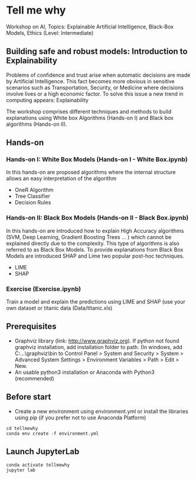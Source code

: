 # Tell me why
Workshop  on AI, Topics: Explainable Artificial Intelligence, Black-Box Models, Ethics (Level: Intermediate)
## Building safe and robust models: Introduction to Explainability 
Problems of confidence and trust arise when automatic decisions are made by Artificial Intelligence. This fact becomes more obvious in sensitive scenarios such as Transportation, Security, or Medicine where decisions involve lives or a high economic factor. To solve this issue a new trend in computing appears: Explainability

 
The workshop comprises different techniques and methods to build explanations using White box Algorithms (Hands-on I) and Black box algorithms (Hands-on II).

## Hands-on 
### Hands-on I: White Box Models (Hands-on I - White Box.ipynb) 
In this hands-on are proposed algorithms where the internal structure allows an easy interpretation of the algorithm
- OneR Algorithm 
- Tree Classifier  
- Decision Rules

### Hands-on II: Black Box Models (Hands-on II - Black Box.ipynb)
In this hands-on are introduced how to explain High Accuracy algorithms (SVM, Deep Learning, Gradient Boosting Trees ... ) which cannot be explained directly due to the complexity. This type of algorithms is also referred to as Black Box Models. To provide explanations from Black Box Models are introduced SHAP and Lime two popular post-hoc techniques.
- LIME 
- SHAP 

### Exercise (Exercise.ipynb)
Train a model and explain the predictions using LIME and SHAP (use your own dataset or titanic data (Data/titanic.xls)

## Prerequisites
- Graphviz library (link: http://www.graphviz.org). If python not found graphviz installation, add installation folder to path. (In windows, add C:...\graphviz\bin to Control Panel > System and Security > System > Advanced System Settings > Environment Variables > Path > Edit > New. 
- An usable python3 installation or Anaconda with Python3 (recommended) 

## Before start
- Create a new environment using environment.yml or install the libraries using pip (if you prefer not to use Anaconda Platform)

```
cd tellmewhy 
conda env create -f environment.yml 
```

## Launch JupyterLab

```
conda activate tellmewhy
jupyter lab
```
